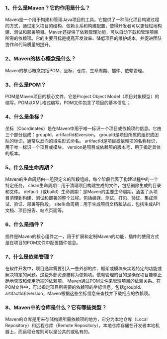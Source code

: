 ### 1、什么是Maven？它的作用是什么？
Maven是一个用于构建和管理Java项目的工具。它提供了一种简化项目构建过程的方式，通过定义项目的结构、依赖关系和构建配置，使得开发者可以更轻松地构建、测试和部署项目。Maven还提供了依赖管理功能，可以自动下载和管理项目所需的依赖项。它的主要目标是提高开发效率、降低项目的维护成本，并促进团队协作和代码质量的提升。
### 2、Maven的核心概念是什么？
Maven的核心概念包括POM、坐标、仓库、生命周期、插件、依赖管理。
### 3、什么是POM？
POM是Maven项目的核心文件，它是Project Object Model（项目对象模型）的缩写。POM以XML格式编写，POM文件包含了项目的基本信息；
### 4、什么是坐标？
坐标（Coordinates）是在Maven中用于唯一标识一个项目或依赖项的信息。它由三个部分组成：groupId、artifactId和version。
groupId是项目所属的组织或团队的标识，通常以反向的域名形式命名。
artifactId是项目或依赖项的名称标识，用于唯一标识一个项目或模块。
version是项目或依赖项的版本号，用于指定具体的版本。
### 5、什么是生命周期？
Maven的生命周期由一组预定义的阶段组成，每个阶段代表了构建过程中的一个特定任务。
clean生命周期：用于清理项目构建生成的文件，包括删除生成的目录和文件。
default（或build）生命周期：是Maven的主要生命周期，涵盖了从项目清理到构建、测试和部署的整个过程。包括编译、测试、打包、验证、集成测试、验证、部署等阶段。
site生命周期：用于生成项目文档和站点，包括生成API文档、项目报告、站点页面等。
### 6、什么是插件？
插件是Maven的核心组件之一，用于扩展和定制Maven的功能，插件的使用方式是在项目的POM文件中配置插件信息。
### 7、什么是依赖管理？
在软件开发中，项目通常需要引入一些外部的库、框架或模块来实现特定的功能或解决特定的问题。这些外部资源被称为依赖项。依赖管理的目的是确保项目能够正确地获取和使用所需的依赖项。
Maven通过POM文件来管理项目的依赖关系。在POM文件中，可以指定项目所需要的依赖项的坐标信息，包括groupId、artifactId和version，Maven根据这些坐标信息来查找并下载相应的依赖项。
### 8、Maven中的仓库是什么？它有哪些类型？
Maven的仓库是用来存储构建所需依赖项的地方，它分为本地仓库（Local Repository）和远程仓库（Remote Repository），本地仓库存储在开发者本地机器上，而远程仓库则可以是公共的或私有的。

